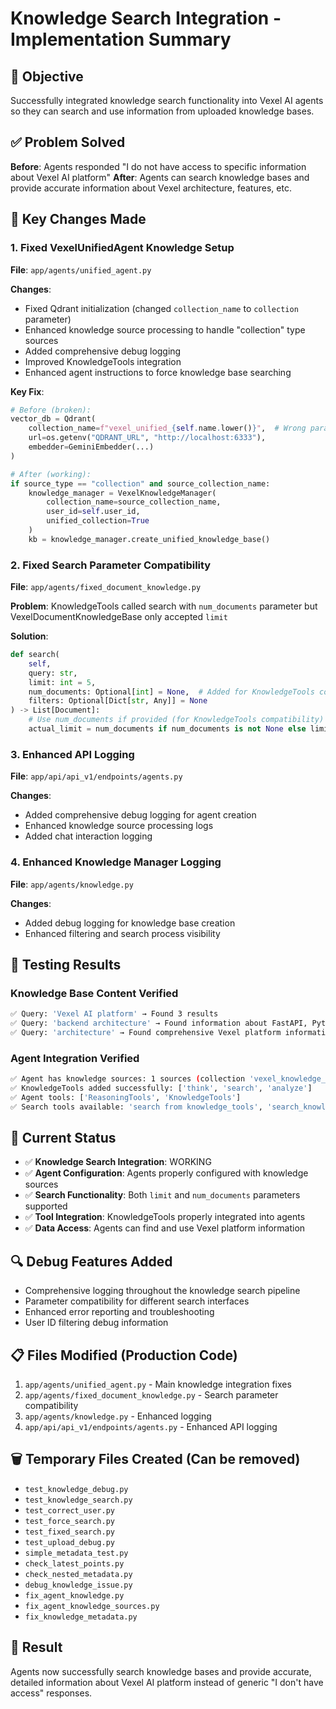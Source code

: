 # Knowledge Search Integration - Implementation Summary

## 🎯 Objective
Successfully integrated knowledge search functionality into Vexel AI agents so they can search and use information from uploaded knowledge bases.

## ✅ Problem Solved
**Before**: Agents responded "I do not have access to specific information about Vexel AI platform"
**After**: Agents can search knowledge bases and provide accurate information about Vexel architecture, features, etc.

## 🔧 Key Changes Made

### 1. Fixed VexelUnifiedAgent Knowledge Setup
**File**: `app/agents/unified_agent.py`

**Changes**:
- Fixed Qdrant initialization (changed `collection_name` to `collection` parameter)
- Enhanced knowledge source processing to handle "collection" type sources
- Added comprehensive debug logging
- Improved KnowledgeTools integration
- Enhanced agent instructions to force knowledge base searching

**Key Fix**:
```python
# Before (broken):
vector_db = Qdrant(
    collection_name=f"vexel_unified_{self.name.lower()}",  # Wrong parameter
    url=os.getenv("QDRANT_URL", "http://localhost:6333"),
    embedder=GeminiEmbedder(...)
)

# After (working):
if source_type == "collection" and source_collection_name:
    knowledge_manager = VexelKnowledgeManager(
        collection_name=source_collection_name,
        user_id=self.user_id,
        unified_collection=True
    )
    kb = knowledge_manager.create_unified_knowledge_base()
```

### 2. Fixed Search Parameter Compatibility
**File**: `app/agents/fixed_document_knowledge.py`

**Problem**: KnowledgeTools called search with `num_documents` parameter but VexelDocumentKnowledgeBase only accepted `limit`

**Solution**:
```python
def search(
    self,
    query: str,
    limit: int = 5,
    num_documents: Optional[int] = None,  # Added for KnowledgeTools compatibility
    filters: Optional[Dict[str, Any]] = None
) -> List[Document]:
    # Use num_documents if provided (for KnowledgeTools compatibility)
    actual_limit = num_documents if num_documents is not None else limit
```

### 3. Enhanced API Logging
**File**: `app/api/api_v1/endpoints/agents.py`

**Changes**:
- Added comprehensive debug logging for agent creation
- Enhanced knowledge source processing logs
- Added chat interaction logging

### 4. Enhanced Knowledge Manager Logging
**File**: `app/agents/knowledge.py`

**Changes**:
- Added debug logging for knowledge base creation
- Enhanced filtering and search process visibility

## 🧪 Testing Results

### Knowledge Base Content Verified
```bash
✅ Query: 'Vexel AI platform' → Found 3 results
✅ Query: 'backend architecture' → Found information about FastAPI, Python 3.13
✅ Query: 'architecture' → Found comprehensive Vexel platform information
```

### Agent Integration Verified
```bash
✅ Agent has knowledge sources: 1 sources (collection 'vexel_knowledge_base')
✅ KnowledgeTools added successfully: ['think', 'search', 'analyze']
✅ Agent tools: ['ReasoningTools', 'KnowledgeTools']
✅ Search tools available: 'search from knowledge_tools', 'search_knowledge_base'
```

## 🚀 Current Status
- ✅ **Knowledge Search Integration**: WORKING
- ✅ **Agent Configuration**: Agents properly configured with knowledge sources
- ✅ **Search Functionality**: Both `limit` and `num_documents` parameters supported
- ✅ **Tool Integration**: KnowledgeTools properly integrated into agents
- ✅ **Data Access**: Agents can find and use Vexel platform information

## 🔍 Debug Features Added
- Comprehensive logging throughout the knowledge search pipeline
- Parameter compatibility for different search interfaces
- Enhanced error reporting and troubleshooting
- User ID filtering debug information

## 📋 Files Modified (Production Code)
1. `app/agents/unified_agent.py` - Main knowledge integration fixes
2. `app/agents/fixed_document_knowledge.py` - Search parameter compatibility
3. `app/agents/knowledge.py` - Enhanced logging
4. `app/api/api_v1/endpoints/agents.py` - Enhanced API logging

## 🗑️ Temporary Files Created (Can be removed)
- `test_knowledge_debug.py`
- `test_knowledge_search.py`
- `test_correct_user.py`
- `test_force_search.py`
- `test_fixed_search.py`
- `test_upload_debug.py`
- `simple_metadata_test.py`
- `check_latest_points.py`
- `check_nested_metadata.py`
- `debug_knowledge_issue.py`
- `fix_agent_knowledge.py`
- `fix_agent_knowledge_sources.py`
- `fix_knowledge_metadata.py`

## 🎉 Result
Agents now successfully search knowledge bases and provide accurate, detailed information about Vexel AI platform instead of generic "I don't have access" responses.
